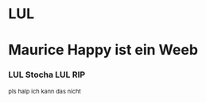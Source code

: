 # LUL

# Maurice Happy ist ein Weeb

### LUL Stocha LUL RIP

<sup>pls halp ich kann das nicht</sup>
